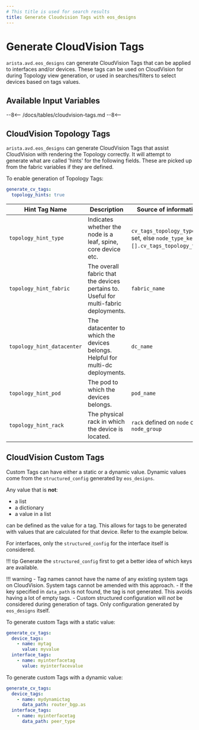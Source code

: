 ```yaml
---
# This title is used for search results
title: Generate Cloudvision Tags with eos_designs
---
```

<!--
  ~ Copyright (c) 2023-2025 Arista Networks, Inc.
  ~ Use of this source code is governed by the Apache License 2.0
  ~ that can be found in the LICENSE file.
  -->

# Generate CloudVision Tags

`arista.avd.eos_designs` can generate CloudVision Tags that can be applied to interfaces and/or devices. These tags can be used on CloudVision for during Topology view generation,
or used in searches/filters to select devices based on tags values.

## Available Input Variables

--8<--
/docs/tables/cloudvision-tags.md
--8<--

## CloudVision Topology Tags

`arista.avd.eos_designs` can generate CloudVision Tags that assist CloudVision with rendering the Topology correctly.
It will attempt to generate what are called 'hints' for the following fields. These are picked up from the fabric variables if they are defined.

To enable generation of Topology Tags:

```yaml
generate_cv_tags:
  topology_hints: true
```

| Hint Tag Name              | Description                                                                           | Source of information                                                           |
| -------------------------- | ------------------------------------------------------------------------------------- | ------------------------------------------------------------------------------- |
| `topology_hint_type`       | Indicates whether the node is a leaf, spine, core device etc.                         | `cv_tags_topology_type` if set, else `node_type_keys.[].cv_tags_topology_type`. |
| `topology_hint_fabric`     | The overall fabric that the devices pertains to. Useful for multi-fabric deployments. | `fabric_name`                                                                   |
| `topology_hint_datacenter` | The datacenter to which the devices belongs. Helpful for multi-dc deployments.        | `dc_name`                                                                       |
| `topology_hint_pod`        | The pod to which the devices belongs.                                                 | `pod_name`                                                                      |
| `topology_hint_rack`       | The physical rack in which the device is located.                                     | `rack` defined on `node` or `node_group`                                        |

## CloudVision Custom Tags

Custom Tags can have either a static or a dynamic value. Dynamic values come from the `structured_config` generated by `eos_designs`.

Any value that is **not**:

- a list
- a dictionary
- a value in a list

can be defined as the value for a tag. This allows for tags to be generated with values that are calculated for that device. Refer to the example below.

For interfaces, only the `structured_config` for the interface itself is considered.

!!! tip
    Generate the `structured_config` first to get a better idea of which keys are available.

!!! warning
    - Tag names cannot have the name of any existing system tags on CloudVision. System tags cannot be amended with this approach.
    - If the key specified in `data_path` is not found, the tag is not generated. This avoids having a lot of empty tags.
    - Custom structured configuration will *not* be considered during generation of tags. Only configuration generated by `eos_designs` itself.

To generate custom Tags with a static value:

```yaml
generate_cv_tags:
  device_tags:
    - name: mytag
      value: myvalue
  interface_tags:
    - name: myinterfacetag
      value: myinterfacevalue
```

To generate custom Tags with a dynamic value:

```yaml
generate_cv_tags:
  device_tags:
    - name: mydynamictag
      data_path: router_bgp.as
  interface_tags:
    - name: myinterfacetag
      data_path: peer_type
```
